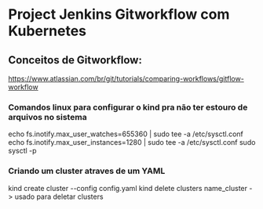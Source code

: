 # Project Jenkins Gitworkflow com Kubernetes
## Conceitos de Gitworkflow:
https://www.atlassian.com/br/git/tutorials/comparing-workflows/gitflow-workflow

### Comandos linux para configurar o kind pra não ter estouro de arquivos no sistema 
echo fs.inotify.max_user_watches=655360 | sudo tee -a /etc/sysctl.conf
echo fs.inotify.max_user_instances=1280 | sudo tee -a /etc/sysctl.conf 
sudo sysctl -p

### Criando um cluster atraves de um YAML
kind create cluster --config config.yaml
kind delete clusters name_cluster -> usado para deletar clusters
